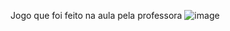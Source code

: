 Jogo que foi feito na aula pela professora
![image](https://user-images.githubusercontent.com/89542446/182007597-a757cc1e-81ae-48bb-897c-94c596e83e0b.png)
